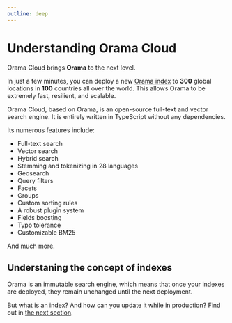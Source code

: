 ```yaml
---
outline: deep
---
```


# Understanding Orama Cloud

Orama Cloud brings **Orama** to the next level.

In just a few minutes, you can deploy a new [Orama index](/cloud/understanding-orama/indexes) to **300** global locations in **100** countries all over the world. This allows Orama to be extremely fast, resilient, and scalable.

Orama Cloud, based on Orama, is an open-source full-text and vector search engine. It is entirely written in TypeScript without any dependencies.

Its numerous features include:

- Full-text search
- Vector search
- Hybrid search
- Stemming and tokenizing in 28 languages
- Geosearch
- Query filters
- Facets
- Groups
- Custom sorting rules
- A robust plugin system
- Fields boosting
- Typo tolerance
- Customizable BM25

And much more.

## Understaning the concept of indexes

Orama is an immutable search engine, which means that once your indexes are deployed, they remain unchanged until the next deployment.

But what is an index? And how can you update it while in production? Find out in [the next section](/cloud/understanding-orama/indexes).